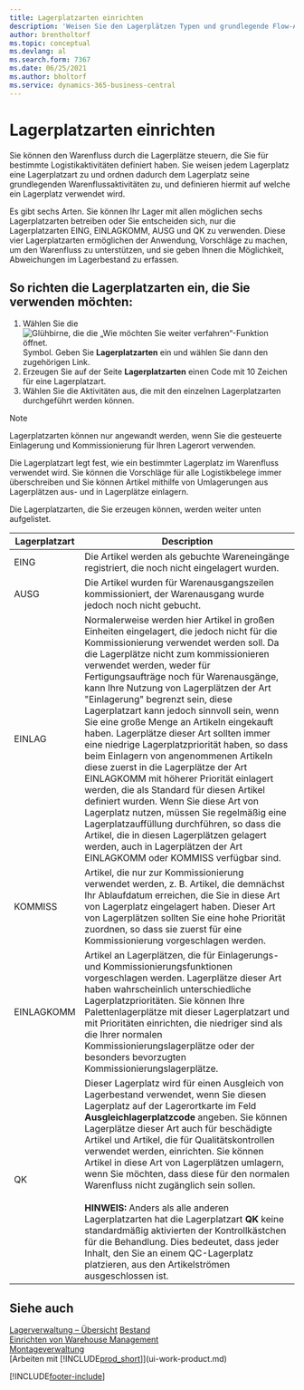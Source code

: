 ```yaml
---
title: Lagerplatzarten einrichten
description: 'Weisen Sie den Lagerplätzen Typen und grundlegende Flow-Aktivitäten zu und definieren Sie damit die Art und Weise, wie die Lagerplätze für bestimmte Lageraktivitäten verwendet werden.'
author: brentholtorf
ms.topic: conceptual
ms.devlang: al
ms.search.form: 7367
ms.date: 06/25/2021
ms.author: bholtorf
ms.service: dynamics-365-business-central
---
```

# Lagerplatzarten einrichten

Sie können den Warenfluss durch die Lagerplätze steuern, die Sie für bestimmte Logistikaktivitäten definiert haben. Sie weisen jedem Lagerplatz eine Lagerplatzart zu und ordnen dadurch dem Lagerplatz seine grundlegenden Warenflussaktivitäten zu, und definieren hiermit auf welche ein Lagerplatz verwendet wird.  

Es gibt sechs Arten. Sie können Ihr Lager mit allen möglichen sechs Lagerplatzarten betreiben oder Sie entscheiden sich, nur die Lagerplatzarten EING, EINLAGKOMM, AUSG und QK zu verwenden. Diese vier Lagerplatzarten ermöglichen der Anwendung, Vorschläge zu machen, um den Warenfluss zu unterstützen, und sie geben Ihnen die Möglichkeit, Abweichungen im Lagerbestand zu erfassen.  

## So richten die Lagerplatzarten ein, die Sie verwenden möchten:

1.  Wählen Sie die ![Glühbirne, die die „Wie möchten Sie weiter verfahren“-Funktion öffnet.](media/ui-search/search_small.png "Wie möchten Sie weiter verfahren?") Symbol. Geben Sie **Lagerplatzarten** ein und wählen Sie dann den zugehörigen Link.  
2.  Erzeugen Sie auf der Seite **Lagerplatzarten** einen Code mit 10 Zeichen für eine Lagerplatzart.  
3.  Wählen Sie die Aktivitäten aus, die mit den einzelnen Lagerplatzarten durchgeführt werden können.  

> [!NOTE]  
>  Lagerplatzarten können nur angewandt werden, wenn Sie die gesteuerte Einlagerung und Kommissionierung für Ihren Lagerort verwenden.  

Die Lagerplatzart legt fest, wie ein bestimmter Lagerplatz im Warenfluss verwendet wird. Sie können die Vorschläge für alle Logistikbelege immer überschreiben und Sie können Artikel mithilfe von Umlagerungen aus Lagerplätzen aus- und in Lagerplätze einlagern.  

Die Lagerplatzarten, die Sie erzeugen können, werden weiter unten aufgelistet.  

|Lagerplatzart|Description|  
|------------------|---------------------------------------|  
|EING|Die Artikel werden als gebuchte Wareneingänge registriert, die noch nicht eingelagert wurden.|  
|AUSG|Die Artikel wurden für Warenausgangszeilen kommissioniert, der Warenausgang wurde jedoch noch nicht gebucht.|  
|EINLAG|Normalerweise werden hier Artikel in großen Einheiten eingelagert, die jedoch nicht für die Kommissionierung verwendet werden soll. Da die Lagerplätze nicht zum kommissionieren verwendet werden, weder für Fertigungsaufträge noch für Warenausgänge, kann Ihre Nutzung von Lagerplätzen der Art "Einlagerung" begrenzt sein, diese Lagerplatzart kann jedoch sinnvoll sein, wenn Sie eine große Menge an Artikeln eingekauft haben. Lagerplätze dieser Art sollten immer eine niedrige Lagerplatzpriorität haben, so dass beim Einlagern von angenommenen Artikeln diese zuerst in die Lagerplätze der Art EINLAGKOMM mit höherer Priorität einlagert werden, die als Standard für diesen Artikel definiert wurden. Wenn Sie diese Art von Lagerplatz nutzen, müssen Sie regelmäßig eine Lagerplatzauffüllung durchführen, so dass die Artikel, die in diesen Lagerplätzen gelagert werden, auch in Lagerplätzen der Art EINLAGKOMM oder KOMMISS verfügbar sind.|  
|KOMMISS|Artikel, die nur zur Kommissionierung verwendet werden, z. B. Artikel, die demnächst Ihr Ablaufdatum erreichen, die Sie in diese Art von Lagerplatz eingelagert haben. Dieser Art von Lagerplätzen sollten Sie eine hohe Priorität zuordnen, so dass sie zuerst für eine Kommissionierung vorgeschlagen werden.|  
|EINLAGKOMM|Artikel an Lagerplätzen, die für Einlagerungs- und Kommissionierungsfunktionen vorgeschlagen werden. Lagerplätze dieser Art haben wahrscheinlich unterschiedliche Lagerplatzprioritäten. Sie können Ihre Palettenlagerplätze mit dieser Lagerplatzart und mit Prioritäten einrichten, die niedriger sind als die Ihrer normalen Kommissionierungslagerplätze oder der besonders bevorzugten Kommissionierungslagerplätze.|  
|QK|Dieser Lagerplatz wird für einen Ausgleich von Lagerbestand verwendet, wenn Sie diesen Lagerplatz auf der Lagerortkarte im Feld **Ausgleichlagerplatzcode** angeben. Sie können Lagerplätze dieser Art auch für beschädigte Artikel und Artikel, die für Qualitätskontrollen verwendet werden, einrichten. Sie können Artikel in diese Art von Lagerplätzen umlagern, wenn Sie möchten, dass diese für den normalen Warenfluss nicht zugänglich sein sollen.<br /><br /> **HINWEIS:** Anders als alle anderen Lagerplatzarten hat die Lagerplatzart **QK** keine standardmäßig aktivierten der Kontrollkästchen für die Behandlung. Dies bedeutet, dass jeder Inhalt, den Sie an einem QC-Lagerplatz platzieren, aus den Artikelströmen ausgeschlossen ist.|  

## Siehe auch

[Lagerverwaltung – Übersicht](design-details-warehouse-management.md)
[Bestand](inventory-manage-inventory.md)  
[Einrichten von Warehouse Management](warehouse-setup-warehouse.md)  
[Montageverwaltung](assembly-assemble-items.md)  
[Arbeiten mit [!INCLUDE[prod_short](includes/prod_short.md)]](ui-work-product.md)


[!INCLUDE[footer-include](includes/footer-banner.md)]

